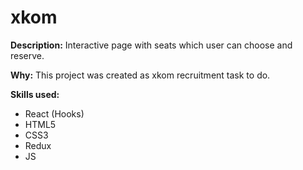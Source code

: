 # xkom

**Description:**
Interactive page with seats which user can choose and reserve.

**Why:**
This project was created as xkom recruitment task to do.

**Skills used:**
- React (Hooks)
- HTML5
- CSS3
- Redux
- JS
